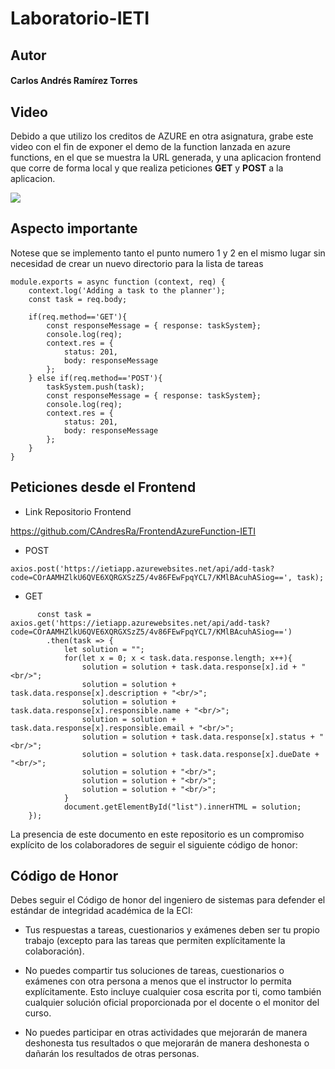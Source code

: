 # Laboratorio-IETI

## Autor

#### Carlos Andrés Ramírez Torres



## Video

Debido a que utilizo los creditos de AZURE en otra asignatura, grabe este video con el fin de exponer el demo de la function lanzada en azure functions, en el que se muestra la URL generada, y una aplicacion frontend que corre de forma local y que realiza peticiones **GET** y **POST** a la aplicacion.

![](https://github.com/CAndresRa/Laboratorio-IETI/blob/master/VideoIeti.gif)

## Aspecto importante

Notese que se implemento tanto el punto numero 1 y 2 en el mismo lugar sin necesidad de crear un nuevo directorio para la lista de tareas 

```
module.exports = async function (context, req) {
    context.log('Adding a task to the planner');
    const task = req.body;

    if(req.method=='GET'){
        const responseMessage = { response: taskSystem};
        console.log(req);
        context.res = {
            status: 201,
            body: responseMessage
        };
    } else if(req.method=='POST'){
        taskSystem.push(task);
        const responseMessage = { response: taskSystem};
        console.log(req);
        context.res = {
            status: 201,
            body: responseMessage
        };
    }    
}
``` 



## Peticiones desde el Frontend

* Link Repositorio Frontend

https://github.com/CAndresRa/FrontendAzureFunction-IETI

* POST

``` axios.post('https://ietiapp.azurewebsites.net/api/add-task?code=COrAAMHZlkU6QVE6XQRGXSzZ5/4v86FEwFpqYCL7/KMlBAcuhASiog==', task); ```

* GET

``` 
      const task = axios.get('https://ietiapp.azurewebsites.net/api/add-task?code=COrAAMHZlkU6QVE6XQRGXSzZ5/4v86FEwFpqYCL7/KMlBAcuhASiog==')
        .then(task => {
            let solution = "";
            for(let x = 0; x < task.data.response.length; x++){
                solution = solution + task.data.response[x].id + "<br/>";
                solution = solution + task.data.response[x].description + "<br/>";
                solution = solution + task.data.response[x].responsible.name + "<br/>";
                solution = solution + task.data.response[x].responsible.email + "<br/>";
                solution = solution + task.data.response[x].status + "<br/>";
                solution = solution + task.data.response[x].dueDate + "<br/>";
                solution = solution + "<br/>";
                solution = solution + "<br/>";
                solution = solution + "<br/>";
            }
            document.getElementById("list").innerHTML = solution;
    });
 ```


La presencia de este documento en este repositorio es un compromiso explícito de los colaboradores de seguir el siguiente código de honor:

Código de Honor
------
Debes seguir el Código de honor del ingeniero de sistemas para defender el estándar de integridad académica de la ECI:

- Tus respuestas a tareas, cuestionarios y exámenes deben ser tu propio trabajo (excepto para las tareas que permiten explícitamente la colaboración).

- No puedes compartir tus soluciones de tareas, cuestionarios o exámenes con otra persona a menos que el instructor lo permita explícitamente. Esto incluye cualquier cosa escrita por ti, como también cualquier solución oficial proporcionada por el docente o el monitor del curso.

- No puedes participar en otras actividades que mejorarán de manera deshonesta tus resultados o que mejorarán de manera deshonesta o dañarán los resultados de otras personas.
